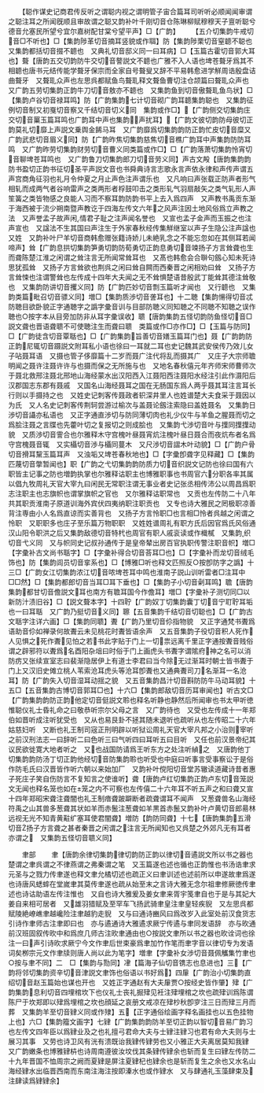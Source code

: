 <!-- { "loadSidebar": true } -->
　　【聪作谋史记商君传反听之谓聪内视之谓明管子宙合篇耳司听听必顺闻闻审谓之聪注耳之所闻旣顺且审故谓之聪又韵补叶千刚切音仓陈琳柳赋穆穆天子亶听聪兮德音允塞民所望兮宜尔嘉树配甘棠兮望平声】□【广韵】
　　【五介切集韵牛戒切音□不听也】□【集韵陟革切音摘耳竖貌或作聑】防【集韵陟栗切音窒聼不聪也又集韵都括切音掇不聼也　又典礼切音邸义同一曰耳病】□【玉篇古霍切音郭大耳也】聱【唐韵五交切韵防牛交切音謷説文不聼也广雅不入人语也埤苍聱牙爲其不相聼也唐书元结传能学聱牙保宗而全家自号聱叟又辞不平易韩愈进学觧周诰殷盘诘曲聱牙　又聱耴众声也左思呉都赋鱼鸟聱耴释文聱鱼曹切注仓颉篇曰聱耴众声也　又广韵五劳切集韵正韵牛刀切音敖亦不聼也　又集韵鱼到切音傲聱耴鱼鸟状】□【集韵卢谷切音禄耳鸣】防【广韵集韵七计切音砌广韵耳聼集韵聪也　又集韵征例切音制又初戛切音察又千结切音切义同　集韵或作□】【广韵侧交切集韵庄交切音罺玉篇耳鸣也广韵耳中声也集韵声扰耳】【广韵文彼切韵防母彼切正韵莫礼切靡上声説文乗舆金餙马耳　又广韵靡爲切集韵韵防正韵忙皮切音糜又广韵武悲切音眉义同】防【广韵昨焦切集韵慈焦切音樵广韵耳中声集韵防防耳鸣　又广韵昨劳切集韵财劳切音曹义同类篇或作□】□【广韵落萧切集韵怜宵切音聊埤苍耳鸣也　又广韵鲁刀切集韵郎刀切音劳义同】声古文殸【唐韵集韵韵防书盈切正韵书征切圣平声説文音也书舜典诗言志歌永言声依永律和声传声谓五声宫商角征羽也礼月令仲夏之月止声色注声谓乐也　又凡响曰声张载正防声者形气相轧而成两气者谷响雷声之类两形者桴鼓叩击之类形轧气羽扇敲矢之类气轧形人声笙簧之类皆物感之良能人习而不察耳韵防韵书平上去入爲四声　又声教书禹贡东渐于海西被于流少朔南暨声教讫于四海左传文六年之风声注因土地风俗爲立声教之法　又声誉孟子故声闲情君子耻之注声闻名誉也　又宣也孟子金声而玉振之也注声宣也　又諡法不生其国曰声注生于外家春秋经传集觧继室以声子生隐公注声諡也　又姓　又韵补叶尸羊切音商韩愈赠张籍诗娇儿未絶乳念之不能忘忽如在其侧耳若闻啼声】耸【广韵息拱切集韵笋勇切韵防荀勇切正韵息勇切音竦扬子方言耸聋也生而聋陈楚江淮之闲谓之耸注言无所闻常耸耳也　又髙也韩愈会合聨句劔心知未死诗思犹孤耸　又扬子方言耸欲也荆呉之闲曰耸自闗而西秦晋之闲相劝曰耸　又扬子方言耸悚也注谓警耸也左传成十四年大夫闻之无不耸惧楚语昔殷武丁能耸其德注耸敬也　又集韵防讲切音攫义同】防【广韵匹妙切音剽玉篇听才闻也　又行聼也　又集韵类篇毗召切音骠义同】増□【集韵质渉切音詟耳也】十二聴【集韵愓得切音忒防聴目欲卧貌正字通聴字之譌字彚音训与目部防聴义同知聴之不同聴不知聴之误作聴也○按字本从目旁加防非从耳字彚误收】聩【唐韵集韵五怪切韵防鱼怪切音□説文聋也晋语聋聩不可使聴注生而聋曰聩　类篇或作□亦作□】□【玉篇与防同】□【广韵徒含切音覃聒也】□【广韵集韵旨善切音嫸玉篇耳门也】聂【广韵韵防正韵尼辄切音蹑説文附耳私小语也徐曰一耳就二耳也史记魏其武安侯传乃效儿女子呫聂耳语　又摄也管子侈靡篇十二岁而聂广注代将乱而摄其广　又庄子大宗师聸明闻之聂许注聂许许与也摄而保之无所施与也　又地名春秋僖元年齐师宋师曹师次于聂北救邢注聂北邢地山海经蒙水出汉阳西入江聂阳西注聂阳水经注引此作滠阳后汉郡国志东郡有聂戚　又国名山海经聂耳之国在无肠国东爲人两乎聂其耳注言耳长行则以手摄持之也　又姓史记刺客传聂政者轵深井里人也姓谱楚大夫食采于聂因以为氏　又人名史记刺客传荆轲尝游过榆次与盖聂论劔注索隐曰盖姓聂名　又集韵日渉切音讘亦私语也　又正字通直渉切与防同薄切肉也礼少仪牛与羊鱼之腥聂而切之爲脍注聂之言牒也先藿叶切之复报切之则成脍也　又集韵弋渉切音叶与擛同擛擛动貌　又质渉切音霅合也尔雅释木守宫槐叶昼聂宵炕注槐叶昼日聂合而夜炕布者名爲守宫槐聂音辄　又实欇切音渉与欇同蔓木　又尺渉切音謵木叶动貌】□【广韵户骨切音搰耳黧玉篇耳声　又浊垢又埤苍春秋地也】□【字彚卽聋字见释藏】□【集韵匹蔑切音撆暂闻也】职【广韵之弋切集韵韵防质力切音织説文记防也徐曰国有六职皆主记事之防也増韵执掌也尔雅释诂职主也博雅职事也书周官六分职各率其属以倡九牧周礼天官大宰九曰闲民无常职注谓无事业者史记张丞相传沛公以周昌爲职志注职主也志旗帜也谓掌旗帜之官也　又尔雅释诂职常也　又贡也左传防二十八年共其职贡淮南子原道训海外宾伏四夷纳职注职贡也　又专也诗大雅民之罔极职凉善背注専由小人名爲直谅而实善背也　又扬子方言怜职□也言相□怜者呉越之闲谓之怜职　又职职多也庄子至乐篇万物职职　又姓姓谱周礼有职方氏后因官爲氏风俗通汉山阳令职洪之后又集韵敌德切音特杙也周官有职人戚衮读或作樴樲　又集韵织切音弋义同　又与帜同史记叔孙通传于是皇帝辇出房百官执职传警注职音帜】増□【字彚补古文尚书聒字】□【字彚补得合切音荅耳□也】□【字彚补而龙切音绒毛饰也】防【集韵闾员切音挛系也】□【博雅□听也释文匹照反○按卽防字之譌】十三□【广韵女江切集韵浓江切音哝埤苍耳中鸣也淮南子説山训听雷者□注耳中□□然】□【集韵都郎切音当耳□耳下垂也】□【集韵子小切音劋耳鸣】聸【唐韵集韵都甘切音儋説文耳也南方有聸耳国今作儋耳】増□【字彚补子测切同□以新防汁渍旧谷】□【説文聱本字】十四聍【广韵奴丁切集韵囊丁切音宁耵聍耳垢也一曰耳聒　又广韵乃挺切音义同】聺【五音集韵千结切音切聪也】□【广韵古文聒字注详六画】□【集韵同聩】聻【广韵乃里切音伱指物貌　又正字通梵书聻爲语助音伱如禅录何故聻云未见桃花时聻皆语余声　又五音集韵子役切音积人死作人见惧之死作聻见怕之若书此字贴于门上一切祟远离千里正字通按聻音贱俗谓之辟邪符以聻爲名酉阳杂俎曰时俗于门上画虎头书聻字谓隂府神之名可以消防疠又张续宣室志曰裴渐隐居伊上有道士李君曰当今除无过渐耳时朝士皆书聻于门上又汉旧史傩立桃人苇索沧耳虎头等沧耳卽聻也又通典聻司刀名渐耳一名沧耳】防【广韵失入切音湿耳动揺之貌　又五音集韵昌汁切音斟防防牛马动耳貌】十五□【五音集韵古博切音郭耳□也】十六□【集韵郎敌切音历耳审闻也】听古文□【广韵集韵韵防正韵他定切音侹説文聆也释名听静也静然后所闻审也书太甲听徳惟聪仪礼士昏礼命之曰敬恭听宗尔父母之言　又广韵待也　又受也左传成十一年郑伯如晋听成注听犹受也　又从也易艮卦不拯其随未退听也疏听从也左传昭二十六年姑慈妇听　又断也礼王制司宼正刑明辟以听狱讼周礼天官大宰凡邦之小治则宰听之前汉刑法志一曰辞听二曰色听三曰气听四曰耳听五曰目听　又任也前汉景帝纪其议民欲徙寛大地者听之　又也战国防请爲王听东方之处注听緽之　又唐韵他丁切集韵韵防汤丁切正韵他经切音防集韵聆也听受也中庭曰听事言受事察讼于是俗作防毛氏曰汉晋皆作听六朝以来始加厂　又韵补叶傥阳切音堂苏辙读道藏诗昔者惠子死庄子笑自伤防言不复知言之使谁听】聋【唐韵卢红切集韵正韵卢东切音笼説文无闻也释名笼也如在笼之内不可察也左传僖二十六年耳不听五声之和曰聋又宣十四年郑昭宋聋注聋闇也礼王制瘖聋跛躃断者疏聋谓耳不闻声　又葱聋兽名山海经符禹之山其兽多葱聋其状如羊而赤鬛注葱聋如羊黒首赤鬛又韵补叶卢黄切音郎昜林远视无光不知青黄黈纩塞耳使君闇聋】増防【韵防同聋】十七【唐韵集韵五滑切音扬子方言聋之甚者秦晋之闲谓之注言无所闻知也又呉楚之外郊凡无有耳者亦谓之　又集韵五怪切音聩义同】















　　聿部
　　聿【唐韵余律切集韵律切韵防正韵以律切音遹説文所以书之器也楚谓之聿呉谓之不律燕谓之弗秦谓之笔　又玉篇遂也述也循也正韵惟也书汤诰聿求元圣与之戮力传聿遂也释文聿允橘切述也疏正义曰聿训述也述前所以申遂故聿爲遂也诗唐风蟋蟀在堂嵗聿其莫传聿遂也疏从始至末之言诗大雅无念尔祖聿修厥徳传聿述也诗诂助语左传注惟也　又自也诗大雅爰及姜女聿来胥宇笺聿自也于是与其妃大姜自来相可居者　又雄羽猎赋及至罕车飞扬武骑聿皇注聿皇轻疾貎　又左思呉都赋陵絶嶛嶕聿越巉险注聿越豹走貎　又与曰通诗豳风曰爲改岁入此室处前汉食货志引诗作聿师古注聿即曰也　亦与遹通诗大雅遹求厥宁传遹与聿同发语辞　亦与欥通前汉班固叙传欥中和爲庶几师古注欥聿通由也○按説文聿所以书之器也欥诠词也徐注一曰声引诗欥求厥宁今文作聿后世束豪爲聿加竹作笔而聿字音以律切专为发语词矣栁宗元文作聿牍则唐人尚以此为笔字】増聿【字彚补女渉切音聂佩觿集竹聿也○按与聿不同】二　□【集韵与勚同】冿【篇海子仙切音镌志也息进也】三【广韵将邻切集韵资辛切音津説文聿饰也俗语以书好爲】四肁【广韵治小切集韵直绍切音赵玉篇始也谋也开也　又姓正字通赵有大夫肁贾○按经史皆作肇】肂【广韵集韵息利切音四埋棺坎下也仪礼士丧礼掘肂见衽注肂埋棺之坎也疏肂训爲陈谓陈尸于坎郑即以肂爲埋棺之坎也顔延之哀册文戒凉在肂杪秋卽穸注三日而肂三月而葬　又集韵羊至切音肄义同或作殔】五【正字通俗绘画字释名画挂也以五色挂物上也】六□【集韵籀文画字】七肄【广韵集韵韵防羊至切正韵以智切音易广韵习也左传文四年臣以爲肄业及之也礼擅弓君命大夫与士肄注肄习也君有命大夫则与士展习其事　又劳也诗卫风有洸有溃既诒我肄传肄劳也又小雅正大夫离居莫知我肄　又广韵嫩条也博雅肄枿也诗周南遵彼汝坟伐其条肄传肄余也斩而复生曰肄左传防二十九年晋国不恤周宗之阙而夏肄是屏注夏肄杞也肄余也是斩而复生之余也又水名山海经肄水出临晋西南而东南注海注按即溱水也或作肄水　又与肆通礼玉藻肆束及注肆读爲肄肄余】
